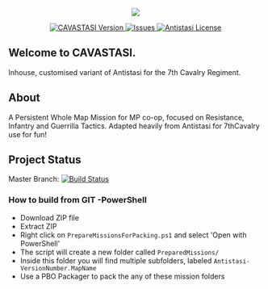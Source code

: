 <p align="center">
    <img src="https://i.imgur.com/Vhpxy27.jpg" >
</p>
<p align="center">
    <a href="https://github.com/AdamWaldie/A3-CAVASTASI/releases/latest">
        <img src="https://img.shields.io/badge/Latest_Version-2.3.5-blue.svg?style=flat-square" alt="CAVASTASI Version">
    </a>
    <a href="https://github.com/AdamWaldie/A3-CAVASTASI/issues">
        <img src="https://img.shields.io/github/issues/AdamWaldie/A3-CAVASTASI/issues?style=flat-square" alt="Issues">
    </a>
    <a href="https://github.com/official-antistasi-community/A3-Antistasi/blob/unstable/LICENSE">
        <img src="https://img.shields.io/badge/License-MiT-blue.svg?style=flat-square" alt="Antistasi License">
    </a>
</p>

## Welcome to CAVASTASI.
Inhouse, customised variant of Antistasi for the 7th Cavalry Regiment.

## About
A Persistent Whole Map Mission for MP co-op, focused on Resistance, Infantry and Guerrilla Tactics. Adapted heavily from Antistasi for 7thCavalry use for fun!

## Project Status
Master Branch: [![Build Status](https://travis-ci.com/AdamWaldie/A3-CAVASTASI.svg?branch=unstable)](https://travis-ci.com/AdamWaldie/A3-CAVASTASI)

### How to build from GIT -PowerShell
- Download ZIP file
- Extract ZIP
- Right click on `PrepareMissionsForPacking.ps1` and select 'Open with PowerShell'
- The script will create a new folder called `PreparedMissions/`
- Inside this folder you will find multiple subfolders, labeled `Antistasi-VersionNumber.MapName`
- Use a PBO Packager to pack the any of these mission folders